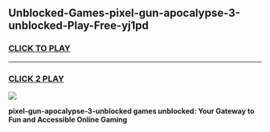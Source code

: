 
## Unblocked-Games-pixel-gun-apocalypse-3-unblocked-Play-Free-yj1pd
<h3>
<a href="https://premium76.site?title=pixel-gun-apocalypse-3-unblocked&ref=18A1">CLICK TO PLAY</a></h3>
<hr>

<h3>
<a href="https://premium76.site?title=pixel-gun-apocalypse-3-unblocked&ref=18A1">CLICK 2 PLAY</a>
  
</h3>

<a href="https://premium76.site?title=pixel-gun-apocalypse-3-unblocked&ref=18A1"><img src="https://clearcache.store/games.png"></a>


**pixel-gun-apocalypse-3-unblocked games unblocked: Your Gateway to Fun and Accessible Online Gaming**

